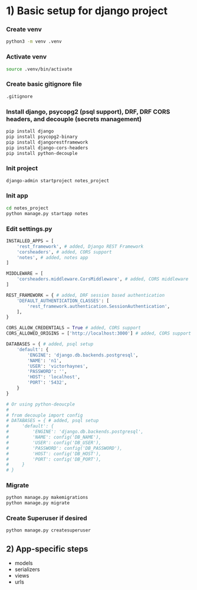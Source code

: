 # 1) Basic setup for django project
### Create venv
```sh
python3 -m venv .venv
```

### Activate venv
```sh
source .venv/bin/activate
```

### Create basic gitignore file
```txt
.gitignore
```

### Install django, psycopg2 (psql support), DRF, DRF CORS headers, and decouple (secrets management)
```sh
pip install django
pip install psycopg2-binary
pip install djangorestframework
pip install django-cors-headers
pip install python-decouple
```

### Init project
```sh
django-admin startproject notes_project
```

### Init app
```sh
cd notes_project
python manage.py startapp notes
```

### Edit settings.py
```py
INSTALLED_APPS = [
    'rest_framework', # added, Django REST Framework
    'corsheaders', # added, CORS support
    'notes', # added, notes app
]

MIDDLEWARE = [
    'corsheaders.middleware.CorsMiddleware', # added, CORS middleware
]

REST_FRAMEWORK = { # added, DRF session based authentication
    'DEFAULT_AUTHENTICATION_CLASSES': [
        'rest_framework.authentication.SessionAuthentication',
    ],
}

CORS_ALLOW_CREDENTIALS = True # added, CORS support
CORS_ALLOWED_ORIGINS = ['http://localhost:3000'] # added, CORS support

DATABASES = { # added, psql setup
    'default': {
        'ENGINE': 'django.db.backends.postgresql',
        'NAME': 'n1',
        'USER': 'victorhaynes',
        'PASSWORD': '',
        'HOST': 'localhost',
        'PORT': '5432',
    }
}

# Or using python-deoucple
#
# from decouple import config
# DATABASES = { # added, psql setup
#     'default': {
#         'ENGINE': 'django.db.backends.postgresql',
#         'NAME': config('DB_NAME'),
#         'USER': config('DB_USER'),
#         'PASSWORD': config('DB_PASSWORD'),
#         'HOST': config('DB_HOST'),
#         'PORT': config('DB_PORT'),
#     }
# }
```

### Migrate
```sh
python manage.py makemigrations
python manage.py migrate
```

### Create Superuser if desired
```sh
python manage.py createsuperuser
```

## 2) App-specific steps
- models
- serializers
- views
- urls
